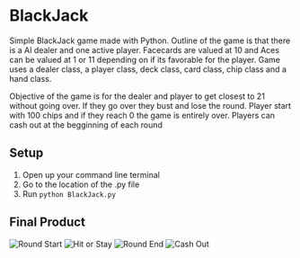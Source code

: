 # BlackJack
Simple BlackJack game made with Python. Outline of the game is that there is a AI dealer and one active player. Facecards are valued at 10 and Aces can be valued at 1 or 11 depending on if its favorable for the player. Game uses a dealer class, a player class, deck class, card class, chip class and a hand class. 

Objective of the game is for the dealer and player to get closest to 21 without going over. If they go over they bust and lose the round. Player start with 100 chips and if they reach 0 the game is entirely over. Players can cash out at the begginning of each round

## Setup
1. Open up your command line terminal
1. Go to the location of the .py file
1. Run ``python BlackJack.py``

## Final Product

![Round Start]()
![Hit or Stay]()
![Round End]()
![Cash Out]()
